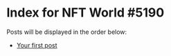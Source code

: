 # Index for NFT World #5190
Posts will be displayed in the order below:

- [Your first post](./001-first.md)

